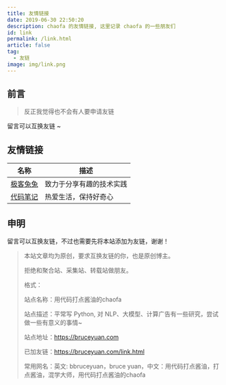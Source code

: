 ```yaml
---
title: 友情链接
date: 2019-06-30 22:50:20
description: chaofa 的友情链接, 这里记录 chaofa 的一些朋友们
id: link
permalink: /link.html
article: false
tag:
  - 友链
image: img/link.png
---
```


## 前言

> 反正我觉得也不会有人要申请友链

留言可以互换友链 ~

## 友情链接

| 名称                             | 描述                     |
| -------------------------------- | ------------------------ |
| [极客兔兔](https://geektutu.com) | 致力于分享有趣的技术实践 |
| [代码笔记](https://freelifeblog.top/) | 热爱生活，保持好奇心 |

## 申明

留言可以互换友链，不过也需要先将本站添加为友链，谢谢！

> 本站文章均为原创，要求互换友链的你，也是原创博主。
>
> 拒绝和聚合站、采集站、转载站做朋友。
>
> 格式：
>
> 站点名称：用代码打点酱油的chaofa
>
> 站点描述：平常写 Python, 对 NLP、大模型、计算广告有一些研究，尝试做一些有意义的事情~
>
> 站点地址：<https://bruceyuan.com>
>
> 已加友链：<https://bruceyuan.com/link.html>
>
> 常用网名：英文: bbruceyuan，bruce yuan，中文：用代码打点酱油，打点酱油，混学大师，用代码打点酱油的chaofa
